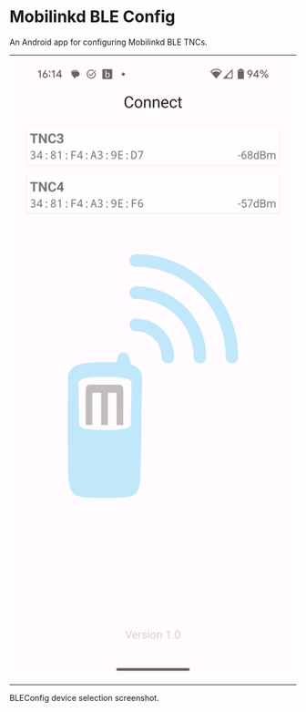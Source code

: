 # Mobilinkd BLE Config

An Android app for configuring Mobilinkd BLE TNCs.

<table>
  <tr>
    <td> <img src="images/screenshot_select_device.png" alt="BLEConfig device selection screenshot" style="width: 800px;"/> </td>
  </tr>
  <tr><td></td></tr>
</table>
BLEConfig device selection screenshot.



